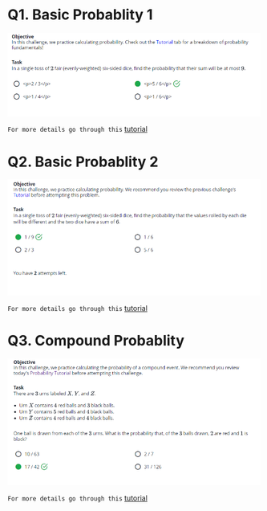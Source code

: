 # Q1. Basic Probablity 1
![](https://github.com/VishwasDevnani/10Days-OF-Stats/blob/main/Day02/images/q1.png)

`For more details go through this` [tutorial](https://github.com/VishwasDevnani/10Days-OF-Stats/blob/main/Day02/tutorial-day2.md)

# Q2. Basic Probablity 2
![](https://github.com/VishwasDevnani/10Days-OF-Stats/blob/main/Day02/images/q2.png)

`For more details go through this` [tutorial](https://github.com/VishwasDevnani/10Days-OF-Stats/blob/main/Day02/tutorial-day2.md)

# Q3. Compound Probablity
![](https://github.com/VishwasDevnani/10Days-OF-Stats/blob/main/Day02/images/q3.png)

`For more details go through this` [tutorial](https://github.com/VishwasDevnani/10Days-OF-Stats/blob/main/Day02/tutorial-day2.md)

